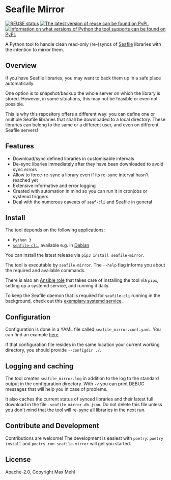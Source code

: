 <!--
SPDX-FileCopyrightText: 2023 Max Mehl <https://mehl.mx>

SPDX-License-Identifier: Apache-2.0
-->

# Seafile Mirror

[![REUSE status](https://api.reuse.software/badge/src.mehl.mx/mxmehl/seafile-mirror)](https://api.reuse.software/info/src.mehl.mx/mxmehl/seafile-mirror)
[![The latest version of reuse can be found on PyPI.](https://img.shields.io/pypi/v/seafile-mirror.svg)](https://pypi.org/project/seafile-mirror/)
[![Information on what versions of Python the tool supports can be found on PyPI.](https://img.shields.io/pypi/pyversions/seafile-mirror.svg)](https://pypi.org/project/seafile-mirror/)

A Python tool to handle clean read-only (re-)syncs of
[Seafile](https://www.seafile.com) libraries with the intention to mirror them.

## Overview

If you have Seafile libraries, you may want to back them up in a safe place
automatically.

One option is to snapshot/backup the whole server on which the library is
stored. However, in some situations, this may not be feasible or even not
possible.

This is why this repository offers a different way: you can define one or
multiple Seafile libraries that shall be downloaded to a local directory. These
libraries can belong to the same or a different user, and even on different
Seafile servers!

## Features

* Download/sync defined libraries in customisable intervals
* De-sync libaries immediately after they have been downloaded to avoid sync
  errors
* Allow to force-re-sync a library even if its re-sync interval hasn't reached
  yet
* Extensive informative and error logging
* Created with automation in mind so you can run it in cronjobs or systemd
  triggers
* Deal with the numerous caveats of `seaf-cli` and Seafile in general


## Install

The tool depends on the following applications:
* `Python 3`
* [`seafile-cli`](https://help.seafile.com/syncing_client/linux-cli/), available
  e.g. in [Debian](https://packages.debian.org/bullseye/seafile-cli)

You can install the latest release via `pip3 install seafile-mirror`.

The tool is executable by `seafile-mirror`. The `--help` flag informs you about
the required and available commands.

There is also an [Ansible
role](https://src.mehl.mx/mxmehl/seafile-mirror-ansible) that takes care of
installing the tool via `pipx`, setting up a systemd service, and running it
daily.

To keep the Seafile daemon that is required for `seafile-cli` running in the
background, check out this [exemplary systemd
service](examples/seaf-daemon.service).

## Configuration

Configuration is done in a YAML file called `seafile_mirror.conf.yaml`. You can
find an example [here](examples/seafile_mirror.conf.yaml).

If that configuration file resides in the same location your current working
directory, you should provide `--configdir ./`.

## Logging and caching

The tool creates `seafile_mirror.log` in addition to the log to the standard
output in the configuration directory. With `-v` you can print DEBUG messages
that will help you in case of problems.

It also caches the current status of synced libraries and their latest full
download in the file `.seafile_mirror.db.json`. Do not delete this file unless
you don't mind that the tool will re-sync all libraries in the next run.

## Contribute and Development

Contributions are welcome! The development is easiest with `poetry`: `poetry
install` and `poetry run seafile-mirror` will get you started.

## License

Apache-2.0, Copyright Max Mehl
